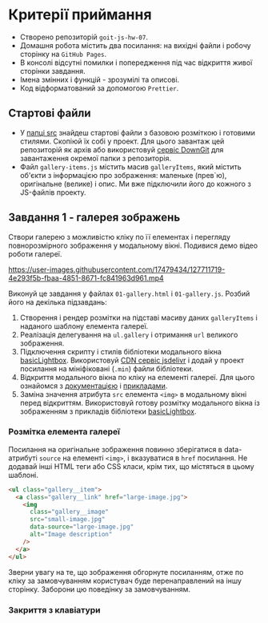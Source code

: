# Критерії приймання

- Створено репозиторій `goit-js-hw-07`.
- Домашня робота містить два посилання: на вихідні файли і робочу сторінку на
  `GitHub Pages`.
- В консолі відсутні помилки і попередження під час відкриття живої сторінки
  завдання.
- Імена змінних і функцій - зрозумілі та описові.
- Код відформатований за допомогою `Prettier`.

## Стартові файли

- У [папці src](./src) знайдеш стартові файли з базовою розміткою і готовими
  стилями. Скопіюй їх собі у проект. Для цього завантаж цей репозиторій як архів
  або використовуй [сервіс DownGit](https://downgit.github.io/) для завантаження
  окремої папки з репозиторія.
- Файл `gallery-items.js` містить масив `galleryItems`, який містить об'єкти з
  інформацією про зображення: маленьке (прев`ю), оригінальне (велике) і опис. Ми
  вже підключили його до кожного з JS-файлів проекту.

## Завдання 1 - галерея зображень

Створи галерею з можливістю кліку по її елементах і перегляду повнорозмірного
зображення у модальному вікні. Подивися демо відео роботи галереї.

https://user-images.githubusercontent.com/17479434/127711719-4e293f5b-fbaa-4851-8671-fc841963d961.mp4

Виконуй це завдання у файлах `01-gallery.html` і `01-gallery.js`. Розбий його на
декілька підзавдань:

1. Створення і рендер розмітки на підставі масиву даних `galleryItems` і
   наданого шаблону елемента галереї.
2. Реалізація делегування на `ul.gallery` і отримання `url` великого зображення.
3. Підключення скрипту і стилів бібліотеки модального вікна
   [basicLightbox](https://basiclightbox.electerious.com/). Використовуй
   [CDN сервіс jsdelivr](https://www.jsdelivr.com/package/npm/basiclightbox?path=dist)
   і додай у проект посилання на мініфіковані (`.min`) файли бібліотеки.
4. Відкриття модального вікна по кліку на елементі галереї. Для цього ознайомся
   з [документацією](https://github.com/electerious/basicLightbox#readme) і
   [прикладами](https://basiclightbox.electerious.com/).
5. Заміна значення атрибута `src` елемента `<img>` в модальному вікні перед
   відкриттям. Використовуй готову розмітку модального вікна із зображенням з
   прикладів бібліотеки [basicLightbox](https://basiclightbox.electerious.com/).

### Розмітка елемента галереї

Посилання на оригінальне зображення повинно зберігатися в data-атрибуті `source`
на елементі `<img>`, і вказуватися в `href` посилання. Не додавай інші HTML теги
або CSS класи, крім тих, що містяться в цьому шаблоні.

```html
<ul class="gallery__item">
  <a class="gallery__link" href="large-image.jpg">
    <img
      class="gallery__image"
      src="small-image.jpg"
      data-source="large-image.jpg"
      alt="Image description"
    />
  </a>
</ul>
```

Зверни увагу на те, що зображення обгорнуте посиланням, отже по кліку за
замовчуванням користувач буде перенаправлений на іншу сторінку. Заборони цю
поведінку за замовчуванням.

### Закриття з клавіатури
